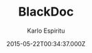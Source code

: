 ---
title: BlackDoc
github: 'https://github.com/karloespiritu/BlackDoc'
demo: 'https://karloespiritu.com/blackdoc'
author: Karlo Espiritu
ssg:
  - Jekyll
cms:
  - No Cms
date: 2015-05-22T00:34:37.000Z
github_branch: master
description: >-
  A two-column Jekyll theme for websites that require a master-detail layout for
  viewing of content
stale: true
---